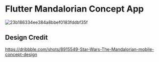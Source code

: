 # Flutter Mandalorian Concept App


![23b186334ee384a8bbef0183fddbf35f](https://user-images.githubusercontent.com/37305144/73878140-05b71e00-4828-11ea-9210-43f957f5f325.png)


## Design Credit

https://dribbble.com/shots/8915549-Star-Wars-The-Mandalorian-mobile-concept-design
